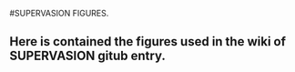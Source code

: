 #SUPERVASION FIGURES.
## Here is contained the figures used in the wiki of SUPERVASION gitub entry.
